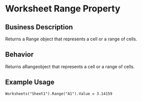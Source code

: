# Worksheet Range Property

## Business Description
Returns a Range object that represents a cell or a range of cells.

## Behavior
Returns aRangeobject that represents a cell or a range of cells.

## Example Usage
```vba
Worksheets("Sheet1").Range("A1").Value = 3.14159
```